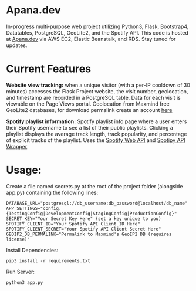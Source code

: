# Apana.dev
In-progress multi-purpose web project utilizing Python3, Flask, Bootstrap4, Datatables, PostgreSQL, GeoLite2, and the Spotify API.
This code is hosted at [Apana.dev](https://apana.dev/) via AWS EC2, Elastic Beanstalk, and RDS.
Stay tuned for updates. 


# Current Features

**Website view tracking:** when a unique visitor (with a per-IP cooldown of 30 minutes) accesses the Flask Project website, the visit number, geolocation, and timestamp are recorded in a PostgreSQL table. Data for each visit is viewable on the Page Views portal. Geolocation from Maxmind free GeoLite2 databases, for download permalink create an account [here](https://www.maxmind.com/en/geolite2/signup)

**Spotify playlist information:** Spotify playlist info page where a user enters their Spotify username to see a list of their public playlists. Clicking a playlist displays the average track length, track popularity, and percentage of explicit tracks of the playlist. Uses the [Spotify Web API](https://developer.spotify.com/documentation/web-api/) and [Spotipy API Wrapper](https://spotipy.readthedocs.io/en/latest/)

# Usage:

Create a file named secrets.py at the root of the project folder (alongside app.py) containing the following lines:

```
DATABASE_URL="postgresql://db_username:db_password@localhost/db_name"
APP_SETTINGS="config.{TestingConfig|DevelopmentConfig|StagingConfig|ProductionConfig}"
SECRET_KEY="Your Secret Key Here" (set a key unique to you)
SPOTIFY_CLIENT_ID="Your Spotify API Client ID Here"
SPOTIFY_CLIENT_SECRET="Your Spotify API Client Secret Here"
GEOIP2_DB_PERMALINK="Permalink to Maxmind's GeoIP2 DB (requires license)"
```

Install Dependencies:

```
pip3 install -r requirements.txt
```

Run Server:

```
python3 app.py
```
